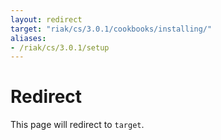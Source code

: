 ```yaml
---
layout: redirect
target: "riak/cs/3.0.1/cookbooks/installing/"
aliases:
- /riak/cs/3.0.1/setup
---
```


# Redirect

This page will redirect to `target`.
